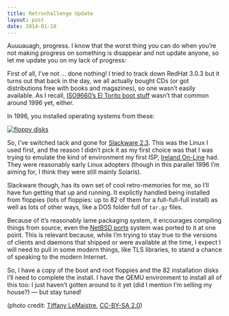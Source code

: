 ```yaml
---
title: Retrochallenge Update
layout: post
date: 2014-01-10
---
```

Auuuauagh, progress. I know that the worst thing you can do when you&rsquo;re not making progress on something is disappear and not update anyone, so let me update you on my lack of progress:

First of all, I&rsquo;ve not &hellip; done nothing! I tried to track down RedHat 3.0.3 but it turns out that back in the day, we all actually bought CDs (or got distributions free with books and magazines), so one wasn&rsquo;t easily available. As I recall, [ISO9660&rsquo;s El Torito boot stuff][1] wasn&rsquo;t that common around 1996 yet, either.

In 1996, you installed operating systems from these:

[![floppy disks][2]][3]

So, I&rsquo;ve switched tack and gone for [Slackware 2.3][4]. This was the Linux I used first, and the reason I didn&rsquo;t pick it as my first choice was that I was trying to emulate the kind of environment my first ISP, [Ireland On-Line][5] had. They were reasonably early Linux adopters (though in this parallel 1996 I&rsquo;m aiming for, I think they were still mainly Solaris).

Slackware though, has its own set of cool retro-memories for me, so I&rsquo;ll have fun getting that up and running. It explictly handled being installed from floppies (lots of floppies: up to 82 of them for a full-full-full install) as well as lots of other ways, like a DOS folder full of `tar.gz` files.

Because of it&rsquo;s reasonably lame packaging system, it encourages compiling things from source, even the [NetBSD ports][6] system was ported to it at one point. This is relevant because, while I&rsquo;m trying to stay true to the versions of clients and daemons that shipped or were available at the time, I expect I will need to pull in some modern things, like TLS libraries, to stand a chance of speaking to the modern Internet.

So, I have a copy of the boot and root floppies and the 82 installation disks I&rsquo;ll need to complete the install. I have the QEMU environment to install all of this too: I just haven&rsquo;t gotten around to it yet (did I mention I&rsquo;m selling my house?) &mdash; but stay tuned!

(photo credit: [Tiffany LeMaistre][7], [CC-BY-SA 2.0][8])

 [1]: https://en.wikipedia.org/wiki/El_Torito_(CD-ROM_standard)
 [2]: https://farm8.staticflickr.com/7002/6784480227_df57d0a067_z.jpg
 [3]: https://www.flickr.com/photos/pandameixiang/6784480227/ "floppy disks by pandameixiang, on Flickr"
 [4]: http://mirrors.slackware.com/slackware/slackware-2.3/
 [5]: https://en.wikipedia.org/wiki/Ireland_On_Line
 [6]: http://www.netbsd.org/Documentation/software/packages.html
 [7]: https://www.flickr.com/photos/pandameixiang/
 [8]: http://creativecommons.org/licenses/by-sa/2.0/


